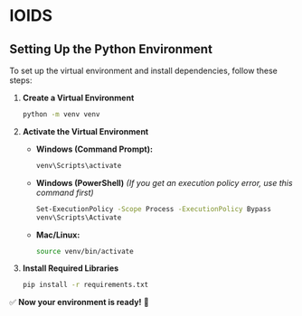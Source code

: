 # IOIDS

## Setting Up the Python Environment

To set up the virtual environment and install dependencies, follow these steps:

1. **Create a Virtual Environment**  
   ```sh
   python -m venv venv
   ```

2. **Activate the Virtual Environment**  
   - **Windows (Command Prompt):**  
     ```sh
     venv\Scripts\activate
     ```
   - **Windows (PowerShell)** *(If you get an execution policy error, use this command first)*  
     ```sh
     Set-ExecutionPolicy -Scope Process -ExecutionPolicy Bypass
     venv\Scripts\Activate
     ```
   - **Mac/Linux:**  
     ```sh
     source venv/bin/activate
     ```

3. **Install Required Libraries**  
   ```sh
   pip install -r requirements.txt
   ```

✅ **Now your environment is ready!** 🚀
